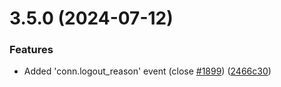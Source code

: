 # 3.5.0 (2024-07-12)


### Features

* Added 'conn.logout_reason' event (close [#1899](https://github.com/wppconnect-team/wa-js/issues/1899)) ([2466c30](https://github.com/wppconnect-team/wa-js/commit/2466c30cad19eaa14c2119e476d44b2e2e61d265))



